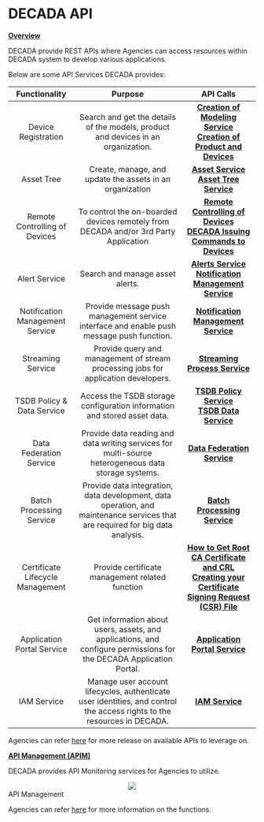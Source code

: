 # DECADA API

**<u>Overview</u>**

DECADA provide REST APIs where Agencies can access resources within DECADA system to develop various applications.

Below are some API Services DECADA provides:

**Functionality**|**Purpose**|**API Calls**
:-----:|:-----:|:-----:
Device Registration|Search and get the details of the models, product and devices in an organization.|<div>[**Creation of Modeling Service**](https://support.envisioniot.com/docs/model-api/en/2.3.0/overview.html)</div><div> [**Creation of Product and Devices**](https://support.envisioniot.com/docs/connection-api/en/2.3.0/overview.html)</div>
Asset Tree|Create, manage, and update the assets in an organization|<div>[**Asset Service**](https://support.envisioniot.com/docs/asset-api/en/2.3.0/overview.html)</div><div>[**Asset Tree Service**](https://support.envisioniot.com/docs/asset-tree-api/en/2.3.0/overview.html)</div>
Remote Controlling of Devices|To control the on-boarded devices remotely from DECADA and/or 3rd Party Application|<div>[**Remote Controlling of Devices**](https://github.com/EnvisionIot/enos-device-sdk-python/blob/master/enos/sample/CommandSample.py)</div><div>[**DECADA Issuing Commands to Devices**](https://www.envisioniot.com/docs/device-connection/en/latest/reference/mqtt/downstream/index.html)</div>
Alert Service|Search and manage asset alerts.|<div>[**Alerts Service**](https://support.envisioniot.com/docs/alert-api/en/2.3.0/overview.html)</div><div>[**Notification Management Service**](https://support.envisioniot.com/docs/notification-mgmt-api/en/2.3.0/overview.html)
Notification Management Service|Provide message push management service interface and enable push message push function.|[**Notification Management Service**](https://support.envisioniot.com/docs/notification-mgmt-api/en/2.3.0/overview.html)
Streaming Service|Provide query and management of stream processing jobs for application developers.|[**Streaming Process Service**](https://support.envisioniot.com/docs/stream-processing-api/en/2.3.0/overview.html)
TSDB Policy & Data Service|Access the TSDB storage configuration information and stored asset data.|<div>[**TSDB Policy Service**](https://support.envisioniot.com/docs/tsdb-policy-api/en/2.3.0/v2.1/overview.html)</div><div>[**TSDB Data Service**](https://support.envisioniot.com/docs/tsdb-data-api/en/2.3.0/v2.1/v21.html)
Data Federation Service|Provide data reading and data writing services for multi-source heterogeneous data storage systems.|[**Data Federation Service**](https://support.envisioniot.com/docs/data-federation-api/en/2.3.0/overview.html)
Batch Processing Service|Provide data integration, data development, data operation, and maintenance services that are required for big data analysis.|[**Batch Processing Service**](https://www.envisioniot.com/docs/batch-processing-api/en/latest/v2.1/overview.html)
Certificate Lifecycle Management|Provide certificate management related function|<div>[**How to Get Root CA Certificate and CRL**](https://support.envisioniot.com/docs/enos/en/2.1.0/security/x509_ca/using_ca_service_api.html)</div><div>[**Creating your Certificate Signing Request (CSR) File**](https://support.envisioniot.com/docs/enos/en/2.1.0/security/x509_ca/creating_csr.html)
Application Portal Service|Get information about users, assets, and applications, and configure permissions for the DECADA Application Portal.|[**Application Portal Service**](https://support.envisioniot.com/docs/app-portal-api/en/2.3.0/overview.html)
IAM Service|Manage user account lifecycles, authenticate user identities, and control the access rights to the resources in DECADA.|[**IAM Service**](https://support.envisioniot.com/docs/iam-api/en/2.3.0/overview.html)


Agencies can refer [here](https://developer.envisioniot.com/enos-apis/) for more release on available APIs to leverage on. 

**<u>API Management (APIM)</u>**

DECADA provides API Monitoring services for Agencies to utilize.

<div align=center>
<img src="./images/sdkApi/sdk.png"/>
</div>
API Management

Agencies can refer [here](https://www.envisioniot.com/docs/app-development/en/latest/apim/api_management_overview#:~:text=The%20EnOS%20API%20Management%20%28APIM%29%20publishes%20all%20the,unlock%20the%20potential%20of%20their%20data%20and%20services.) for more information on the functions. 
